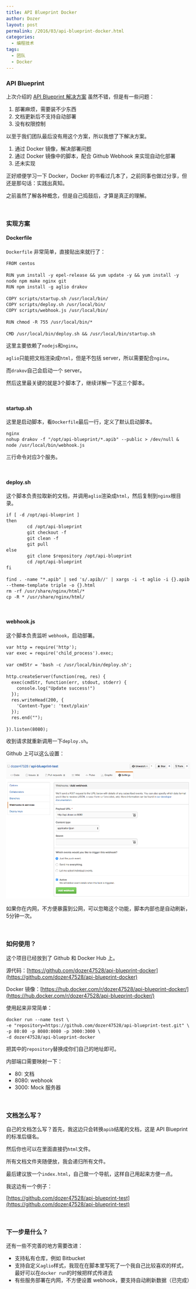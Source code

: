 ```yaml
---
title: API Blueprint Docker
author: Dozer
layout: post
permalink: /2016/03/api-blueprint-docker.html
categories:
  - 编程技术
tags:
  - 团队
  - Docker
---
```


### API Blueprint

上次介绍的 [API Blueprint 解决方案](/2016/01/api-blueprint.html) 虽然不错，但是有一些问题：

1. 部署麻烦，需要装不少东西
2. 文档更新后不支持自动部署
3. 没有权限控制

以至于我们团队最后没有用这个方案，所以我想了下解决方案。

1. 通过 Docker 镜像，解决部署问题
2. 通过 Docker 镜像中的脚本，配合 Github Webhook 来实现自动化部署
3. 还未实现

正好顺便学习一下 Docker，Docker 的书看过几本了，之前同事也做过分享，但还是那句话：实践出真知。

之前虽然了解各种概念，但是自己捣鼓后，才算是真正的理解。

<!--more-->

&nbsp;

### 实现方案

#### Dockerfile

`Dockerfile` 非常简单，直接贴出来就行了：

    FROM centos

    RUN yum install -y epel-release && yum update -y && yum install -y node npm make nginx git
    RUN npm install -g aglio drakov

    COPY scripts/startup.sh /usr/local/bin/
    COPY scripts/deploy.sh /usr/local/bin/
    COPY scripts/webhook.js /usr/local/bin/

    RUN chmod -R 755 /usr/local/bin/*

    CMD /usr/local/bin/deploy.sh && /usr/local/bin/startup.sh


这里主要依赖了`nodejs`和`nginx`。

`aglio`只能把文档渲染成`html`，但是不包括 server，所以需要配合`nginx`。

而`drakov`自己会启动一个 server。

然后这里最关键的就是3个脚本了，继续详解一下这三个脚本。

&nbsp;

#### startup.sh

这里是启动脚本，看`Dockerfile`最后一行，定义了默认启动脚本。

    nginx
    nohup drakov -f "/opt/api-blueprint/*.apib" --public > /dev/null &
    node /usr/local/bin/webhook.js

三行命令对应3个服务。

&nbsp;

#### deploy.sh
这个脚本负责拉取新的文档，并调用`aglio`渲染成`html`，然后复制到`nginx`根目录。

    if [ -d /opt/api-blueprint ]
    then
            cd /opt/api-blueprint
            git checkout -f
            git clean -f
            git pull
    else
            git clone $repository /opt/api-blueprint
            cd /opt/api-blueprint
    fi

    find . -name "*.apib" | sed 's/.apib//' | xargs -i -t aglio -i {}.apib --theme-template triple -o {}.html
    rm -rf /usr/share/nginx/html/*
    cp -R * /usr/share/nginx/html/

&nbsp;

#### webhook.js
这个脚本负责监听 `webhook`，启动部署。

    var http = require('http');
    var exec = require('child_process').exec;

    var cmdStr = 'bash -c /usr/local/bin/deploy.sh';

    http.createServer(function(req, res) {
      exec(cmdStr, function(err, stdout, stderr) {
        console.log("Update success!")
      });
      res.writeHead(200, {
        'Content-Type': 'text/plain'
      });
      res.end("");

    }).listen(8080);

收到请求就重新调用一下`deploy.sh`。

Github 上可以这么设置：

![webhook](/uploads/2016/03/webhook.png)

如果你在内网，不方便暴露到公网，可以忽略这个功能，脚本内部也是自动刷新，5分钟一次。

&nbsp;

### 如何使用？

这个项目已经放到了 Github 和 Docker Hub 上。

源代码：[https://github.com/dozer47528/api-blueprint-docker](https://github.com/dozer47528/api-blueprint-docker)

Docker 镜像：[https://hub.docker.com/r/dozer47528/api-blueprint-docker/](https://hub.docker.com/r/dozer47528/api-blueprint-docker/)

使用起来非常简单：

    docker run --name test \
    -e "repository=https://github.com/dozer47528/api-blueprint-test.git" \
    -p 80:80 -p 8080:8080 -p 3000:3000 \
    -d dozer47528/api-blueprint-docker

把其中的`repository`替换成你们自己的地址即可。

内部端口需要映射一下：

* 80: 文档
* 8080: webhook
* 3000: Mock 服务器

&nbsp;

### 文档怎么写？

自己的文档怎么写？首先，我这边只会转换`apib`结尾的文档，这是 API Blueprint 的标准后缀名。

然后你也可以在里面直接扔`html`文件。

所有文档文件夹随便放，我会递归所有文件。

最后建议放一个`index.html`，自己做一个导航，这样自己用起来方便一点。

我这边有一个例子：

[https://github.com/dozer47528/api-blueprint-test](https://github.com/dozer47528/api-blueprint-test)

&nbsp;

### 下一步是什么？

还有一些不完善的地方需要改进：

* 支持私有仓库，例如 Bitbucket
* 支持自定义`aglio`样式，我现在在脚本里写死了一个我自己比较喜欢的样式，最好可以在`docker run`的时候把样式传进去
* 有些服务部署在内网，不方便设置 webhook，要支持自动刷新数据（已完成）
